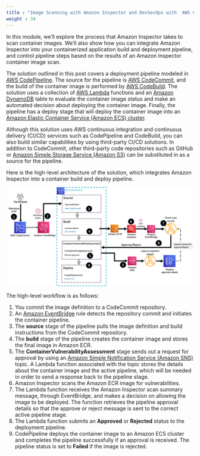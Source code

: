 ```yaml
---
title : "Image Scanning with Amazon Inspector and DevSecOps with  AWS CodePipeline"
weight : 34
---
```


In this module, we’ll explore the process that Amazon Inspector takes to scan container images. We’ll also show how you can integrate Amazon Inspector into your containerized application build and deployment pipeline, and control pipeline steps based on the results of an Amazon Inspector container image scan.

The solution outlined in this post covers a deployment pipeline modeled in [AWS CodePipeline](https://aws.amazon.com/codepipeline/). The source for the pipeline is [AWS CodeCommit](https://aws.amazon.com/codecommit/), and the build of the container image is performed by [AWS CodeBuild](https://aws.amazon.com/codebuild/). The solution uses a collection of [AWS Lambda](https://aws.amazon.com/lambda/) functions and an [Amazon DynamoDB](https://aws.amazon.com/dynamodb/) table to evaluate the container image status and make an automated decision about deploying the container image. Finally, the pipeline has a deploy stage that will deploy the container image into an [Amazon Elastic Container Service (Amazon ECS) cluster](https://aws.amazon.com/ecs/).



Although this solution uses AWS continuous integration and continuous delivery (CI/CD) services such as CodePipeline and CodeBuild, you can also build similar capabilities by using third-party CI/CD solutions. In addition to CodeCommit, other third-party code repositories such as GitHub or [Amazon Simple Storage Service (Amazon S3)](https://aws.amazon.com/s3/) can be substituted in as a source for the pipeline.


Here is the high-level architecture of the solution, which integrates Amazon Inspector into a container build and deploy pipeline.



![inspector-with-codepipeline](/static/images/image-security/inspector-with-codepipeline.png)


The high-level workflow is as follows:

1. You commit the image definition to a CodeCommit repository.
2. An [Amazon EventBridge](https://aws.amazon.com/eventbridge/) rule detects the repository commit and initiates the container pipeline.
3. The **source** stage of the pipeline pulls the image definition and build instructions from the CodeCommit repository.
4. The **build** stage of the pipeline creates the container image and stores the final image in Amazon ECR.
5. The **ContainerVulnerabilityAssessment** stage sends out a request for approval by using an [Amazon Simple Notification Service (Amazon SNS)](https://aws.amazon.com/sns/) topic. A Lambda function associated with the topic stores the details about the container image and the active pipeline, which will be needed in order to send a response back to the pipeline stage.
6. Amazon Inspector scans the Amazon ECR image for vulnerabilities.
7. The Lambda function receives the Amazon Inspector scan summary message, through EventBridge, and makes a decision on allowing the image to be deployed. The function retrieves the pipeline approval details so that the approve or reject message is sent to the correct active pipeline stage.
8. The Lambda function submits an **Approved** or **Rejected** status to the deployment pipeline.
9. CodePipeline deploys the container image to an Amazon ECS cluster and completes the pipeline successfully if an approval is received. The pipeline status is set to **Failed** if the image is rejected.


